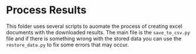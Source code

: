 # Process Results

This folder uses several scripts to auomate the process of creating excel documents with the downloaded results. The main file is the `save_to_csv.py` file and if there is something wrong with the stored data you can use the `restore_data.py` to fix some errors that may occur.
